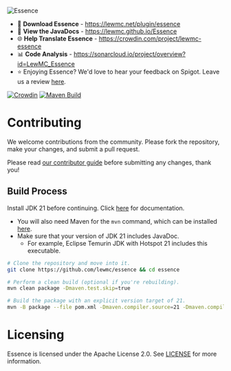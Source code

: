 ![Essence](https://cdn.modrinth.com/data/cached_images/1a9959eb6d98d5e50f561c021de086a8212cc7cc.png)

- 💾 **Download Essence** - https://lewmc.net/plugin/essence
- 🔧 **View the JavaDocs** - https://lewmc.github.io/Essence
- 🌐 **Help Translate Essence** - https://crowdin.com/project/lewmc-essence
- 📊 **Code Analysis** - https://sonarcloud.io/project/overview?id=LewMC_Essence
- ⭐ Enjoying Essence? We'd love to hear your feedback on Spigot. Leave us a review [here](https://www.spigotmc.org/resources/essence.114553/).

[![Crowdin](https://badges.crowdin.net/lewmc-essence/localized.svg)](https://crowdin.com/project/lewmc-essence) [![Maven Build](https://github.com/LewMC/Essence/actions/workflows/maven.yml/badge.svg)](https://github.com/LewMC/Essence/actions/workflows/maven.yml)

# Contributing
We welcome contributions from the community. Please fork the repository, make your changes, and submit a pull request.

Please read [our contributor guide](CONTRIBUTING.md) before submitting any changes, thank you!

## Build Process

Install JDK 21 before continuing. Click [here](https://docs.oracle.com/en/java/javase/21/install/index.html) for documentation.

- You will also need Maven for the `mvn` command, which can be installed [here](https://maven.apache.org/download.cgi).
- Make sure that your version of JDK 21 includes JavaDoc.
  - For example, Eclipse Temurin JDK with Hotspot 21 includes this executable.

```sh
# Clone the repository and move into it.
git clone https://github.com/lewmc/essence && cd essence

# Perform a clean build (optional if you're rebuilding).
mvn clean package -Dmaven.test.skip=true

# Build the package with an explicit version target of 21.
mvn -B package --file pom.xml -Dmaven.compiler.source=21 -Dmaven.compiler.target=21
```

# Licensing

Essence is licensed under the Apache License 2.0. See [LICENSE](LICENSE) for more information.
